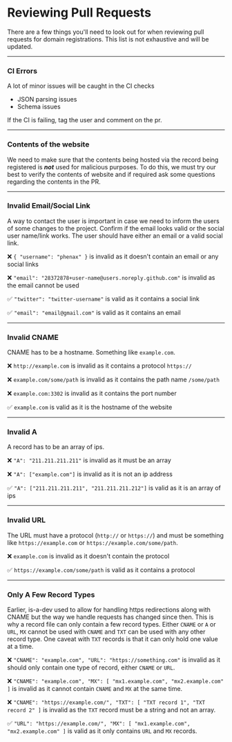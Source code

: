 # Reviewing Pull Requests
There are a few things you'll need to look out for when reviewing pull requests for domain registrations. This list is not exhaustive and will be updated.

---

### CI Errors
A lot of minor issues will be caught in the CI checks
* JSON parsing issues
* Schema issues

If the CI is failing, tag the user and comment on the pr.

---

### Contents of the website
We need to make sure that the contents being hosted via the record being registered is ***not*** used for malicious purposes.
To do this, we must try our best to verify the contents of website and if required ask some questions regarding the contents in the PR.

---

### Invalid Email/Social Link
A way to contact the user is important in case we need to inform the users of some changes to the project.
Confirm if the email looks valid or the social user name/link works.
The user should have either an email or a valid social link.

❌ `{ "username": "phenax" }` is invalid as it doesn't contain an email or any social links

❌ `"email": "28372878+user-name@users.noreply.github.com"` is invalid as the email cannot be used

✅ `"twitter": "twitter-username"` is valid as it contains a social link

✅ `"email": "email@gmail.com"` is valid as it contains an email

---

### Invalid CNAME
CNAME has to be a hostname. Something like `example.com`.

❌ `http://example.com` is invalid as it contains a protocol `https://`

❌ `example.com/some/path` is invalid as it contains the path name `/some/path`

❌ `example.com:3302` is invalid as it contains the port number

✅ `example.com` is valid as it is the hostname of the website

---

### Invalid A
A record has to be an array of ips.

❌ `"A": "211.211.211.211"` is invalid as it must be an array

❌ `"A": ["example.com"]` is invalid as it is not an ip address

✅ `"A": ["211.211.211.211", "211.211.211.212"]` is valid as it is an array of ips

---

### Invalid URL
The URL must have a protocol (`http://` or `https://`) and must be something like `https://example.com` or `https://example.com/some/path`.

❌ `example.com` is invalid as it doesn't contain the protocol

✅ `https://example.com/some/path` is valid as it contains a protocol

---

### Only A Few Record Types
Earlier, is-a-dev used to allow for handling https redirections along with CNAME but the way we handle requests has changed since then.
This is why a record file can only contain a few record types. Either `CNAME` or `A` or `URL`, `MX` cannot be used with `CNAME` and `TXT` can be used with any other record type.
One caveat with `TXT` records is that it can only hold one value at a time.

❌ `"CNAME": "example.com", "URL": "https://something.com"` is invalid as it should only contain one type of record, either `CNAME` or `URL`.

❌ `"CNAME": "example.com", "MX": [ "mx1.example.com", "mx2.example.com" ]` is invalid as it cannot contain `CNAME` and `MX` at the same time.

❌ `"CNAME": "https://example.com/", "TXT": [ "TXT record 1", "TXT record 2" ]` is invalid as the `TXT` record must be a string and not an array.

✅ `"URL": "https://example.com/", "MX": [ "mx1.example.com", "mx2.example.com" ]` is valid as it only contains `URL` and `MX` records.
